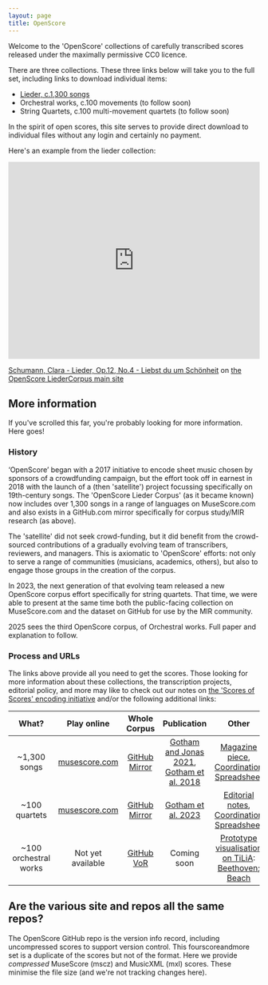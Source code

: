 ```yaml
---
layout: page
title: OpenScore
---
```


Welcome to the 'OpenScore' collections of 
carefully transcribed scores 
released under the maximally permissive CC0 licence.

There are three collections.
These three links below will take you to the full set, including links to download individual items:
- [Lieder, c.1,300 songs](./lieder)
- Orchestral works, c.100 movements (to follow soon)
- String Quartets, c.100 multi-movement quartets (to follow soon)

In the spirit of open scores, this site serves to provide 
direct download to individual files without any login and certainly no payment.

Here's an example from the lieder collection:

<iframe width="100%" height="394" src="https://musescore.com/user/27638568/scores/5000397/embed" frameborder="0" allowfullscreen allow="autoplay; fullscreen"></iframe>

[Schumann, Clara - Lieder, Op.12, No.4 - Liebst du um Schönheit](https://musescore.com/user/27638568/scores/5000397/s/8Q4_kQ) on [the OpenScore LiederCorpus main site](https://musescore.com/openscore-lieder-corpus)


## More information

If you've scrolled this far, you're probably looking for more information.
Here goes!

### History

‘OpenScore’ began with a 2017 initiative to encode sheet music
chosen by sponsors of a crowdfunding campaign, but the effort
took off in earnest in 2018 with the launch of a (then 'satellite')
project focussing specifically on 19th-century songs.
The 'OpenScore Lieder Corpus' (as it became known) now includes over 1,300
songs in a range of languages on MuseScore.com and also exists
in a GitHub.com mirror specifically for corpus study/MIR research (as above).

The 'satellite' did not seek crowd-funding,
but it did benefit from the crowd-sourced contributions of a gradually evolving team of
transcribers, reviewers, and managers.
This is axiomatic to 'OpenScore' efforts:
not only to serve a range of communities (musicians, academics, others),
but also to engage those groups in the creation of the corpus.

In 2023, the next generation of that evolving team released a new 
OpenScore corpus effort specifically for string quartets.
That time, we were able to present at the same time both the public-facing
collection on MuseScore.com and the dataset on GitHub for use by
the MIR community.

2025 sees the third OpenScore corpus, of Orchestral works.
Full paper and explanation to follow.


### Process and URLs

The links above provide all you need to get the scores.
Those looking for more information about these collections,
the transcription projects,
editorial policy, and more
may like to check out our notes on
[the 'Scores of Scores' encoding initiative](../scores-of-scores)
and/or the following additional links:

|         What?         |                           Play online                            |                         Whole Corpus                          |                                                          Publication                                                          |                                                                                                                              Other                                                                                                                              |
|:---------------------:|:----------------------------------------------------------------:|:-------------------------------------------------------------:|:-----------------------------------------------------------------------------------------------------------------------------:|:---------------------------------------------------------------------------------------------------------------------------------------------------------------------------------------------------------------------------------------------------------------:|
|     ~1,300 songs      |  [musescore.com](https://musescore.com/openscore-lieder-corpus)  |     [GitHub Mirror](https://github.com/OpenScore/Lieder)      | [Gotham and Jonas 2021](https://doi.org/10.1145/3273024.3273026),<br>[Gotham et al. 2018](https://doi.org/10.17613/1my2-dm23) | [Magazine piece](http://www.sparksandwirycries.org/magazine/2020/8/18/mark-gotham-an-ode-to-digital-scores-for-singers),<br>[Coordination Spreadsheet](https://docs.google.com/spreadsheets/d/1KHeLrjdcF1X5LMhtFzE3pnS_cmQH8ZIxGU9QUFCts9I/edit#gid=1160622229) |
|     ~100 quartets     | [musescore.com](https://musescore.com/openscore-string-quartets) | [GitHub Mirror](https://github.com/OpenScore/StringQuartets/) |                             [Gotham et al. 2023](https://dl.acm.org/doi/10.1145/3625135.3625155)                              |         [Editorial notes](https://docs.google.com/spreadsheets/d/1rm_zwSYJE90c5dlrn-g8StFScVCmzYpTvogNnyxpXuE/),<br>[Coordination Spreadsheet](https://docs.google.com/spreadsheets/d/1dWHf4gBNO4PWqsMwItgLqn97t7dmGxjGsPMNnGLVVpM/edit#gid=1160622229)         |
| ~100 orchestral works |                        Not yet available                         |    [GitHub VoR](https://github.com/markGotham/hauptstimme)    |                                                          Coming soon                                                          |                                          [Prototype visualisation on TiLiA](https://tilia-app.com/viewer/65):<br>[Beethoven](https://tilia-ad98d.web.app/viewer/65);<br>[Beach](https://tilia-ad98d.web.app/viewer/62)                                          |


## Are the various site and repos all the same repos?

The OpenScore GitHub repo is the version info record, including uncompressed scores
to support version control.
This fourscoreandmore set is a duplicate of the scores but not of the format.
Here we provide _compressed_ MuseScore (mscz) and MusicXML (mxl) scores.
These minimise the file size (and we're not tracking changes here).
